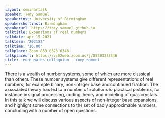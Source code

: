```yaml
---
layout: seminartalk
speaker: Tony Samuel
speakerinst: University of Birmingham
speakershortinst: Birmingham
speakerurl: https://tony-samuel.github.io
talktitle: Expansions of real numbers
talkdate: Apr 15 2021
talkterm: "2021S2"
talktime: "16.00"
talkplace: Zoom 853 0323 6346
talkplaceurl: https://us02web.zoom.us/j/85303236346
title: "Pure Maths Colloquium - Tony Samuel"
---
```


 There is a wealth of number systems, some of which are more classical than others. These number systems give different representations of real numbers, for example binary, non-integer base and continued fraction. The associated theory has led to a number of solutions to practical problems, for instance in signal processing, coding theory and modeling of quasicrystals. In this talk we will discuss various aspects of non-integer base expansions, and highlight some connections to the set of badly approximable numbers, concluding with a number of open questions.
